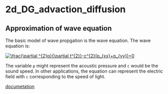 # 2d_DG_advaction_diffusion

## Approximation of wave equation
The basic model of wave propgation is the wave equation. The wave equation is:

<a href="https://www.codecogs.com/eqnedit.php?latex=\frac{\partial&space;^{2}p}{\partial&space;t^{2}}-c^{2}(p_{xx}&plus;p_{yy})=0" target="_blank"><img src="https://latex.codecogs.com/gif.latex?\frac{\partial&space;^{2}p}{\partial&space;t^{2}}-c^{2}(p_{xx}&plus;p_{yy})=0" title="\frac{\partial ^{2}p}{\partial t^{2}}-c^{2}(p_{xx}+p_{yy})=0" /></a>

The variable `p` might represent the acoustic pressure and `c` would be the sound speed. In other applications, 
the equation can represent the electric field with `c` corresponding to the speed of light. 

[documetation]( https://shiqihe000.github.io/2d_DG_advaction_diffusion/output/html/index.html)

